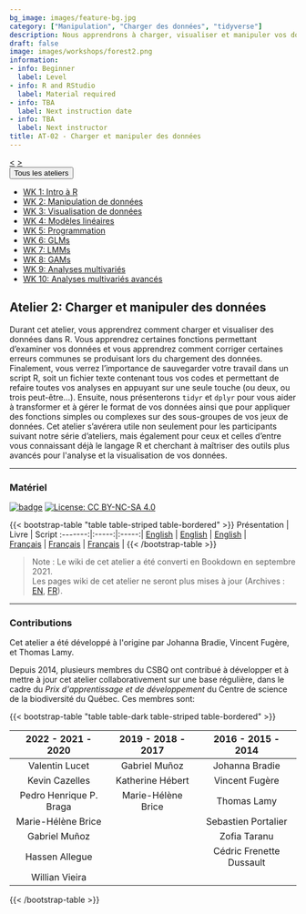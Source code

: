 ```yaml
---
bg_image: images/feature-bg.jpg
category: ["Manipulation", "Charger des données", "tidyverse"]
description: Nous apprendrons à charger, visualiser et manipuler vos données dans R!
draft: false
image: images/workshops/forest2.png
information:
- info: Beginner
  label: Level
- info: R and RStudio
  label: Material required
- info: TBA
  label: Next instruction date
- info: TBA
  label: Next instructor
title: AT-02 - Charger et manipuler des données
---
```

<div class="btn-group" role="group" aria-label="...">
  <a href="https://r.qcbs.ca/workshops/r-workshop-01/" button type="button" class="btn btn-default"><</button></a>
  <a href="https://r.qcbs.ca/workshops/r-workshop-03/"button type="button" class="btn btn-default">></button></a>

<div class="btn-group" role="group">
    <button type="button" class="btn btn-default dropdown-toggle" data-toggle="dropdown" aria-haspopup="true" aria-expanded="false">
      Tous les ateliers
      <span class="caret"></span>
    </button>
    <ul class="dropdown-menu">
      <li><a href="https://r.qcbs.ca/workshops/r-workshop-01/">WK 1: Intro à R</a></li>
      <li><a href="https://r.qcbs.ca/workshops/r-workshop-02/">WK 2: Manipulation de données</a></li>
      <li><a href="https://r.qcbs.ca/workshops/r-workshop-03/">WK 3: Visualisation de données</a></li>
      <li><a href="https://r.qcbs.ca/workshops/r-workshop-04/">WK 4: Modèles linéaires</a></li>
      <li><a href="https://r.qcbs.ca/workshops/r-workshop-05/">WK 5: Programmation</a></li>
      <li><a href="https://r.qcbs.ca/workshops/r-workshop-06/">WK 6: GLMs</a></li>
      <li><a href="https://r.qcbs.ca/workshops/r-workshop-07/">WK 7: LMMs</a></li>
      <li><a href="https://r.qcbs.ca/workshops/r-workshop-08/">WK 8: GAMs</a></li>
      <li><a href="https://r.qcbs.ca/workshops/r-workshop-09/">WK 9: Analyses multivariés</a></li>
      <li><a href="https://r.qcbs.ca/workshops/r-workshop-10/">WK 10: Analyses multivariés avancés</a></li>
    </ul>
  </div>
</div>

## Atelier 2: Charger et manipuler des données

Durant cet atelier, vous apprendrez comment charger et visualiser des données
dans R. Vous apprendrez certaines fonctions permettant d’examiner vos données et
vous apprendrez comment corriger certaines erreurs communes se produisant lors
du chargement des données. Finalement, vous verrez l’importance de sauvegarder
votre travail dans un script R, soit un fichier texte contenant tous vos codes
et permettant de refaire toutes vos analyses en appuyant sur une seule touche
(ou deux, ou trois peut-être…). Ensuite, nous présenterons `tidyr` et `dplyr`
pour vous aider à transformer et à gérer le format de vos données ainsi que pour
appliquer des fonctions simples ou complexes sur des sous-groupes de vos jeux de
données. Cet atelier s’avérera utile non seulement pour les participants suivant
notre série d’ateliers, mais également pour ceux et celles d’entre vous
connaissant déjà le langage R et cherchant à maîtriser des outils plus avancés
pour l'analyse et la visualisation de vos données.

----

### Matériel

[![badge](https://img.shields.io/static/v1?style=flat&label=GitHub&message=02&color=blue&logo=github)](https://github.com/QCBSRworkshops/workshop02) [![License: CC BY-NC-SA 4.0](https://img.shields.io/badge/License-CC%20BY--NC--SA%204.0-orange.svg)](https://creativecommons.org/licenses/by-nc-sa/4.0/)

{{< bootstrap-table "table table-striped table-bordered" >}}
 Présentation | Livre | Script
:-------:|:-----:|:-----:|
<a href="https://r.qcbs.ca/workshop02/pres-en/workshop02-pres-en.html" button type="button" class="btn btn-default">English</button></a> | <a href="https://r.qcbs.ca/workshop02/book-en/index.html" button type="button" class="btn btn-default">English</button></a> | <a href="https://r.qcbs.ca/workshop02/book-en/workshop02-script-en.R" button type="button" class="btn btn-default">English</button></a> |  
<a href="https://r.qcbs.ca/workshop02/pres-fr/workshop02-pres-fr.html" button type="button" class="btn btn-default">Français</button></a> | <a href="https://r.qcbs.ca/workshop02/book-fr/index.html" button type="button" class="btn btn-default">Français</button></a> | <a href="https://r.qcbs.ca/workshop02/book-fr/workshop02-script-fr.R" button type="button" class="btn btn-default">Français</button></a> | 
{{< /bootstrap-table >}}


> Note : Le wiki de cet atelier a été converti en Bookdown en septembre 2021. <br>
> Les pages wiki de cet atelier ne seront plus mises à jour (Archives : [EN](https://wiki.qcbs.ca/r_workshop2), [FR](https://wiki.qcbs.ca/r_atelier2)). 

----


### Contributions

Cet atelier a été développé à l'origine par Johanna Bradie, Vincent Fugère, et Thomas Lamy.

Depuis 2014, plusieurs membres du CSBQ ont contribué à développer et à mettre à jour cet atelier collaborativement sur une base régulière, dans le cadre du *Prix d'apprentissage et de développement* du Centre de science de la biodiversité du Québec. Ces membres sont:

{{< bootstrap-table "table table-dark table-striped table-bordered" >}}

|      2022 - 2021 - 2020     |      2019 - 2018 - 2017     |      2016 - 2015 - 2014      |
|:---------------------------:|:---------------------------:|:----------------------------:|
| Valentin Lucet | Gabriel Muñoz | Johanna Bradie |
| Kevin Cazelles | Katherine Hébert | Vincent Fugère |
| Pedro Henrique P. Braga | Marie-Hélène Brice | Thomas Lamy |
| Marie-Hélène Brice |  | Sebastien Portalier |
| Gabriel Muñoz |  | Zofia Taranu |
| Hassen Allegue |  | Cédric Frenette Dussault |
| Willian Vieira |  | |

{{< /bootstrap-table >}}
